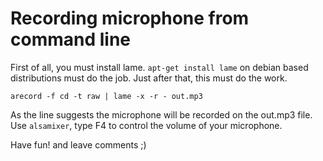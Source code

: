 

# Recording microphone from command line

First of all, you must install lame. `apt-get install lame` on debian based distributions must do the job. Just after that, this must do the work.

    arecord -f cd -t raw | lame -x -r - out.mp3

As the line suggests the microphone will be recorded on the out.mp3 file. Use `alsamixer`, type F4 to control the volume of your microphone.

Have fun! and leave comments ;)
